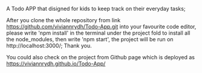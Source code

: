 A Todo APP that disigned for kids to keep track on their everyday tasks;

After you clone the whole repository from link https://github.com/viviannrydh/Todo-App.git into your favourite code editor,  please write 'npm install' in the terminal under the project fold to install all the node_modules, then write 'npm start', the project will be run on http://localhost:3000/; Thank you.

You could also check on the project from Github page which is deployed as https://viviannrydh.github.io/Todo-App/ 
